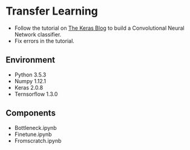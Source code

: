 # Transfer Learning
* Follow the tutorial on [The Keras Blog](https://blog.keras.io/building-powerful-image-classification-models-using-very-little-data.html) to build a Convolutional Neural Network classifier.
* Fix errors in the tutorial.

## Environment
* Python 3.5.3
* Numpy 1.12.1
* Keras 2.0.8
* Ternsorflow 1.3.0

## Components
* Bottleneck.ipynb
* Finetune.ipynb
* Fromscratch.ipynb
